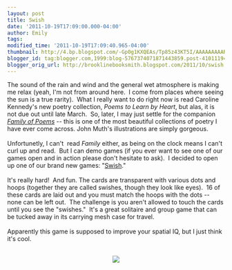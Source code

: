 ```yaml
---
layout: post
title: Swish
date: '2011-10-19T17:09:00.000-04:00'
author: Emily
tags: 
modified_time: '2011-10-19T17:09:40.965-04:00'
thumbnail: http://4.bp.blogspot.com/-Gp0g1KXQEAs/Tp85z43KT5I/AAAAAAAAARQ/Z0UAAQ1HiJs/s72-c/untitled.png
blogger_id: tag:blogger.com,1999:blog-5767374071871443859.post-4101119415218396649
blogger_orig_url: http://brooklinebooksmith.blogspot.com/2011/10/swish.html
---
```


The sound of the rain and wind and the general wet atmosphere is making me relax (yeah, I'm not from around here.&nbsp; I come from places where seeing the sun is a true rarity).&nbsp; What I really want to do right now is read Caroline Kennedy's new poetry collection, <em>Poems to Learn by Heart</em>, but alas, it is not due out until late&nbsp;March.&nbsp; So, later, I may just settle for the companion <a href="http://www.brooklinebooksmith-shop.com/book/9780786851119"><em>Family of Poems</em></a> -- this is one of the most beautiful collections of poetry I have ever come across. John Muth's illustrations are simply gorgeous.&nbsp; <br /><br />Unfortunetly, I can't&nbsp; read <em>Family </em>either, as&nbsp;being on the clock means I can't curl up and read.&nbsp; But I can demo games (if you ever want to see one of our games open and in action please don't hesitate to ask).&nbsp; I decided to open up one of our brand new games: "<a href="http://www.thinkfun.com/swish">Swish</a>."<br /><br />It's really hard!&nbsp; And fun. The cards are transparent with various dots and hoops (together they are called swishes, though they&nbsp;look like eyes).&nbsp; 16 of these cards are laid out and you must match the hoops with the dots -- none can be left out.&nbsp; The challenge is you aren't allowed to touch the cards until you see the "swishes."&nbsp; It's a great solitaire and group game that can be tucked away in its carrying mesh case for travel.<br /><br />Apparently this game is supposed to improve your spatial IQ, but I&nbsp;just think it's cool.&nbsp; <br /><br /><div class="separator" style="clear: both; text-align: center;"><a href="http://4.bp.blogspot.com/-Gp0g1KXQEAs/Tp85z43KT5I/AAAAAAAAARQ/Z0UAAQ1HiJs/s1600/untitled.png" imageanchor="1" style="margin-left: 1em; margin-right: 1em;"><img border="0" src="http://4.bp.blogspot.com/-Gp0g1KXQEAs/Tp85z43KT5I/AAAAAAAAARQ/Z0UAAQ1HiJs/s1600/untitled.png" /></a></div>